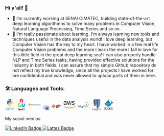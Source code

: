 ### Hi y'all! 👋

- 🔭 I’m currently working at SENAI CIMATEC, building state-of-the-art deep learning algorithmns to solve many problems in Computer Vision, Natural Language Processing, Time Series and so on.
- 🌱 I'm really passionate about learning. I'm always learning new tools and techniques useful in the data analysis world! I love deep learning, but Computer Vision has the key to my heart. I have worked in a few real life Computer Vision problems and the more I learn the more I fall in love for this little field in the great deep learning sea! I can also properly handle NLP and Time Series tasks, having provided effective solutions for the industry in both fields. I can assure that my simple Github repository do not reflect my true knowledge, since all the projects I have worked for are confidential and was never allowed to upload parts of them in here. 

### :hammer_and_wrench: Languages and Tools:

<div>
 
  <img src="https://github.com/devicons/devicon/blob/master/icons/python/python-original-wordmark.svg" title="Python" alt="Python" width="30" height="40"/>&nbsp;
  <img src="https://github.com/devicons/devicon/blob/master/icons/opencv/opencv-original-wordmark.svg" title="OpenCV" alt="OpenCV" width="30" height="40"/>&nbsp;
  <img src="https://github.com/devicons/devicon/blob/master/icons/tensorflow/tensorflow-original-wordmark.svg" title="Tensorflow" alt="Tensorflow" width="40" height="40"/>&nbsp;
 <img src="https://github.com/devicons/devicon/blob/master/icons/r/r-original.svg" title="R" alt="R" width="20"/>&nbsp;
 <img src="https://github.com/devicons/devicon/blob/master/icons/git/git-original-wordmark.svg" title="Git" alt="Git" height=30/>&nbsp;
  <img src="https://github.com/devicons/devicon/blob/master/icons/amazonwebservices/amazonwebservices-original-wordmark.svg" title="AWS" alt="AWS" width="40"/>&nbsp;
 <img src="https://github.com/devicons/devicon/blob/master/icons/mysql/mysql-original-wordmark.svg" title="MySQL" alt="MySQL" width="40" height="40"/>&nbsp;
 <img src="https://github.com/devicons/devicon/blob/master/icons/postgresql/postgresql-original-wordmark.svg" title="Postgres" alt="Postgres" width="30" height="40"/>&nbsp;
 <img src="https://github.com/devicons/devicon/blob/master/icons/docker/docker-original-wordmark.svg" title="Docker" alt="Docker" width="30" height="40"/>&nbsp;

</div>

My social medias:

<div id="badges">
 <a href="https://www.linkedin.com/in/purificacaocientistadedados/">
  <img src="https://img.shields.io/badge/LinkedIn-blue?style=for-the-badge&logo=linkedin&logoColor=white" alt="LinkedIn Badge"/>
</a>
 <a href="http://lattes.cnpq.br/7787694704554443/">
 <img src="https://img.shields.io/badge/Lattes-olivegreen?style=for-the-badge&logo=lattes&logoColor=white" alt="Lattes Badge"/>
</a>
</div>




